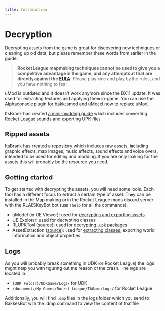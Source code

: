 ```yaml
---
title: Introduction
---
```

# Decryption

Decrypting assets from the game is great for discovering new techniques or cleaning up old data, but please remember these words from earlier in the guide:

> **Rocket League mapmaking techniques cannot be used to give you a competitive advantage in the game, and any attempts at that are directly against the [EULA](../../more/psyonix).** Please play nice and play by the rules, and you have nothing to fear.

uMod is outdated and it doesn't work anymore since the DX11 update. It was used for extracting textures and applying them in-game. You can use the Alphaconsole plugin for bakkesmod and uModel now to replace uMod.

ItsBrank has created [a mini-modding guide](https://docs.google.com/document/d/1-o-7AojY1j4_5i0gj5LmI6hDhJL9VZg0IW40KL7objQ/edit#heading=h.v08ltc525arh) which includes converting Rocket League sounds and exporting UPK files.

## Ripped assets

ItsBrank has created [a repository](https://github.com/ItsBranK/RocketLeagueAssets) which includes raw assets, including graphic effects, map images, music effects, sound effects and voice overs, intended to be used for editing and modding. If you are only looking for the assets this will probably be the resource you need.

## Getting started

To get started with decrypting the assets, you will need some tools. Each tool has a different focus to extract a certain type of asset. They can be installed in the Map making or in the Rocket League mods discord server with the RLAESKeyBot bot (use `!help` for all the commands).

* uModel (or UE Viewer): used for [decrypting and exporting assets](01_assets)
* UE Explorer: used for [decrypting classes](02_classes)
* RLUPKTool ([source](https://github.com/Martinii89/RLUPKT/tree/master)): used for [decrypting `.upk` packages](04_packages)
* AssetExtraction ([source](https://github.com/Martinii89/Unreal-Library/tree/master/AssetExtraction)): used for [extracting classes](02_classes), exporting world information and object properties

## Logs

As you will probably break something in UDK (or Rocket League) the logs might help you with figuring out the reason of the crash. The logs are located in:

* `{UDK Folder}/UDKGame/Logs/` for UDK
* `/documents/My Games/Rocket League/TAGame/Logs/` for Rocket League

Additionally, you will find `.dmp` files in the logs folder which you send to BakkesBot with the .dmp command to view the content of that file
